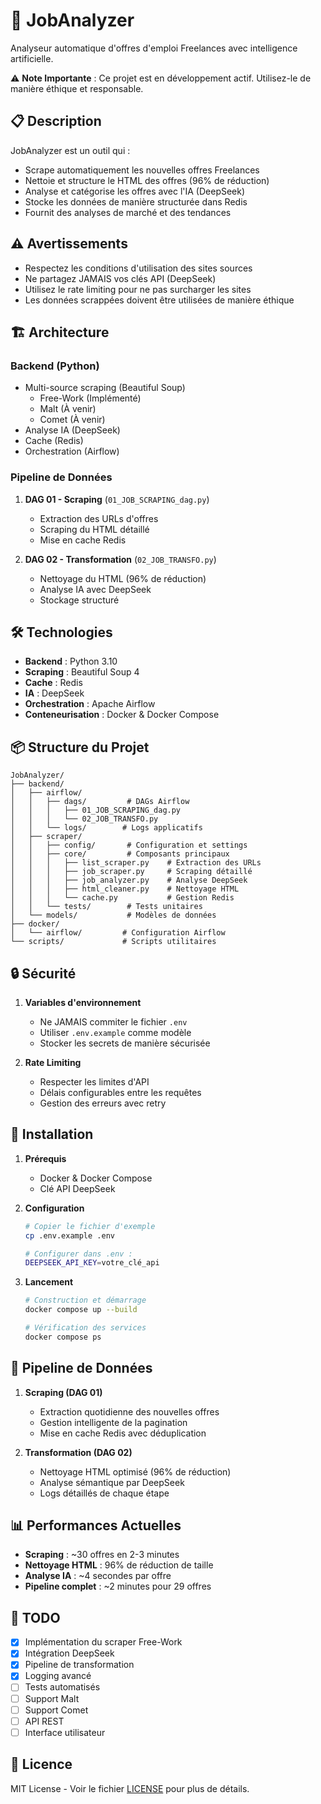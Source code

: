 # 🤖 JobAnalyzer

Analyseur automatique d'offres d'emploi Freelances avec intelligence artificielle.

⚠️ **Note Importante** : Ce projet est en développement actif. Utilisez-le de manière éthique et responsable.

## 📋 Description

JobAnalyzer est un outil qui :
- Scrape automatiquement les nouvelles offres Freelances
- Nettoie et structure le HTML des offres (96% de réduction)
- Analyse et catégorise les offres avec l'IA (DeepSeek)
- Stocke les données de manière structurée dans Redis
- Fournit des analyses de marché et des tendances

## ⚠️ Avertissements

- Respectez les conditions d'utilisation des sites sources
- Ne partagez JAMAIS vos clés API (DeepSeek)
- Utilisez le rate limiting pour ne pas surcharger les sites
- Les données scrappées doivent être utilisées de manière éthique

## 🏗 Architecture

### Backend (Python)
- Multi-source scraping (Beautiful Soup)
  - Free-Work (Implémenté)
  - Malt (À venir)
  - Comet (À venir)
- Analyse IA (DeepSeek)
- Cache (Redis)
- Orchestration (Airflow)

### Pipeline de Données
1. **DAG 01 - Scraping** (`01_JOB_SCRAPING_dag.py`)
   - Extraction des URLs d'offres
   - Scraping du HTML détaillé
   - Mise en cache Redis

2. **DAG 02 - Transformation** (`02_JOB_TRANSFO.py`)
   - Nettoyage du HTML (96% de réduction)
   - Analyse IA avec DeepSeek
   - Stockage structuré

## 🛠 Technologies

- **Backend** : Python 3.10
- **Scraping** : Beautiful Soup 4
- **Cache** : Redis
- **IA** : DeepSeek
- **Orchestration** : Apache Airflow
- **Conteneurisation** : Docker & Docker Compose

## 📦 Structure du Projet

```
JobAnalyzer/
├── backend/
│   ├── airflow/           
│   │   ├── dags/         # DAGs Airflow
│   │   │   ├── 01_JOB_SCRAPING_dag.py
│   │   │   └── 02_JOB_TRANSFO.py
│   │   └── logs/        # Logs applicatifs
│   ├── scraper/          
│   │   ├── config/       # Configuration et settings
│   │   ├── core/         # Composants principaux
│   │   │   ├── list_scraper.py    # Extraction des URLs
│   │   │   ├── job_scraper.py     # Scraping détaillé
│   │   │   ├── job_analyzer.py    # Analyse DeepSeek
│   │   │   ├── html_cleaner.py    # Nettoyage HTML
│   │   │   └── cache.py           # Gestion Redis
│   │   └── tests/        # Tests unitaires
│   └── models/           # Modèles de données
├── docker/              
│   └── airflow/         # Configuration Airflow
└── scripts/             # Scripts utilitaires
```

## 🔒 Sécurité

1. **Variables d'environnement**
   - Ne JAMAIS commiter le fichier `.env`
   - Utiliser `.env.example` comme modèle
   - Stocker les secrets de manière sécurisée

2. **Rate Limiting**
   - Respecter les limites d'API
   - Délais configurables entre les requêtes
   - Gestion des erreurs avec retry

## 🚀 Installation

1. **Prérequis**
   - Docker & Docker Compose
   - Clé API DeepSeek

2. **Configuration**
   ```bash
   # Copier le fichier d'exemple
   cp .env.example .env
   
   # Configurer dans .env :
   DEEPSEEK_API_KEY=votre_clé_api
   ```

3. **Lancement**
   ```bash
   # Construction et démarrage
   docker compose up --build

   # Vérification des services
   docker compose ps
   ```

## 🔄 Pipeline de Données

1. **Scraping (DAG 01)**
   - Extraction quotidienne des nouvelles offres
   - Gestion intelligente de la pagination
   - Mise en cache Redis avec déduplication

2. **Transformation (DAG 02)**
   - Nettoyage HTML optimisé (96% de réduction)
   - Analyse sémantique par DeepSeek
   - Logs détaillés de chaque étape

## 📊 Performances Actuelles

- **Scraping** : ~30 offres en 2-3 minutes
- **Nettoyage HTML** : 96% de réduction de taille
- **Analyse IA** : ~4 secondes par offre
- **Pipeline complet** : ~2 minutes pour 29 offres

## 📝 TODO

- [x] Implémentation du scraper Free-Work
- [x] Intégration DeepSeek
- [x] Pipeline de transformation
- [x] Logging avancé
- [ ] Tests automatisés
- [ ] Support Malt
- [ ] Support Comet
- [ ] API REST
- [ ] Interface utilisateur

## 📜 Licence

MIT License - Voir le fichier [LICENSE](LICENSE) pour plus de détails. 